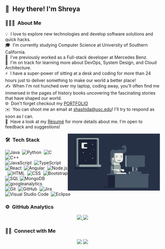 ## 👋 &nbsp;Hey there! I'm Shreya

### 👩🏻‍💻 &nbsp;About Me

💡 &nbsp;I love to explore new technologies and develop software solutions and quick hacks.\
🎓 &nbsp;I'm currently studying Computer Science at University of Southern California.\
💼 &nbsp;I've previously worked as a Full-stack developer at Mercedes Benz.\
🌱 &nbsp;I'm on track for learning more about DevOps, System Design, and Cloud Architecture.\
⚡ &nbsp;I have a super-power of sitting at a desk and coding for more than 24 hours just to deliver something to make our world a better place!\
✍️ &nbsp;When I'm not hunched over my laptop, coding away, you'll often find me immersed in the pages of history books uncovering the fascinating stories that have shaped our world.\
🌐 &nbsp;Don't forget checkout my [PORTFOLIO](https://shreya339.github.io/Portfolio/)\
✉️ &nbsp;You can shoot me an email at shashida@usc.edu! I'll try to respond as soon as I can.\
📄 &nbsp;Have a look at my [Résumé](https://drive.google.com/file/d/1K6psj8RNljw15M2nU-Lm9RgOE8mJfwI_/view) for more details about me. I'm open to feedback and suggestions!

<img alt="Night Coding" src="https://raw.githubusercontent.com/AVS1508/AVS1508/master/assets/Night-Coding.gif" align="right"/>

### 🛠 &nbsp;Tech Stack

![Java](https://img.shields.io/badge/-Java-333333?style=flat&logo=java&logoColor=FFA518)&nbsp;
![Python](https://img.shields.io/badge/-Python-333333?style=flat&logo=python)&nbsp;
![C](https://img.shields.io/badge/-C-333333?style=flat&logo=C%2B%2B&logoColor=00599C)&nbsp;
![C++](https://img.shields.io/badge/-C++-333333?style=flat&logo=C%2B%2B&logoColor=00599C)&nbsp;\
![JavaScript](https://img.shields.io/badge/-JavaScript-333333?style=flat&logo=javascript)&nbsp;
![TypeScript](https://img.shields.io/badge/-TypeScript-333333?style=flat&logo=typescript)&nbsp;
![React](https://img.shields.io/badge/-React-333333?style=flat&logo=react)&nbsp;
![Angular](https://img.shields.io/badge/-Angular-333333?style=flat&logo=angular)&nbsp;
![Node.js](https://img.shields.io/badge/-Node.js-333333?style=flat&logo=node.js)&nbsp;
![HTML](https://img.shields.io/badge/-HTML-333333?style=flat&logo=HTML5)&nbsp;
![CSS](https://img.shields.io/badge/-CSS-333333?style=flat&logo=CSS3&logoColor=1572B6)&nbsp;
![Bootstrap](https://img.shields.io/badge/-Bootstrap-333333?style=flat&logo=bootstrap&logoColor=563D7C)\
![SQL](https://img.shields.io/badge/-SQL-333333?style=flat&logo=MySQL)
![MongoDB](https://img.shields.io/badge/-MongoDB-333333?style=flat&logo=MongoDB)
![googleanalytics](https://img.shields.io/badge/-GoogleAnalytics-333333?style=flat&logo=googleanalytics)\
![Git](https://img.shields.io/badge/-Git-333333?style=flat&logo=git)&nbsp;
![GitHub](https://img.shields.io/badge/-GitHub-333333?style=flat&logo=github)&nbsp;
![Jira](https://img.shields.io/badge/-Jira-333333?style=flat&logo=jira)&nbsp;\
![Visual Studio Code](https://img.shields.io/badge/-Visual%20Studio%20Code-333333?style=flat&logo=visual-studio-code&logoColor=007ACC)&nbsp;
![Eclipse](https://img.shields.io/badge/-Eclipse-333333?style=flat&logo=eclipse-ide&logoColor=2C2255)

### ⚙️ &nbsp;GitHub Analytics

<p align="center">
<a href="https://github.com/AVS1508">
  <img height="180em" src="https://github-readme-stats-eight-theta.vercel.app/api?username=Shreya339&show_icons=true&theme=vue-dark&include_all_commits=true&count_private=true" />
  <img height="180em" src="https://github-readme-stats-eight-theta.vercel.app/api/top-langs/?username=Shreya339&layout=compact&exclude_lang=java+r&theme=vue-dark" />
</a>
</p>

### 🤝🏻 &nbsp;Connect with Me

<p align="center">
<!-- <a href="https://www.adityavsingh.com"><img src="https://img.shields.io/badge/-adityavsingh.com-3423A6?style=flat-square&logo=Google-Chrome&logoColor=white"/></a> -->
<a href="https://www.linkedin.com/in/shreya-shashidar-683897189"><img src="https://img.shields.io/badge/-Shreya%20Shashidar-0077B5?style=flat-square&logo=Linkedin&logoColor=white"/></a>
<a href="mailto:shashida@usc.edu"><img src="https://img.shields.io/badge/-shashida@usc.edu-D14836?style=flat-square&logo=Gmail&logoColor=white"/></a>
</p>
